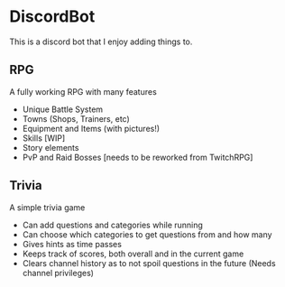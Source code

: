 # DiscordBot
This is a discord bot that I enjoy adding things to.

## RPG
A fully working RPG with many features
- Unique Battle System
- Towns (Shops, Trainers, etc)
- Equipment and Items (with pictures!)
- Skills [WIP]
- Story elements
- PvP and Raid Bosses [needs to be reworked from TwitchRPG]

## Trivia
A simple trivia game
- Can add questions and categories while running
- Can choose which categories to get questions from and how many
- Gives hints as time passes
- Keeps track of scores, both overall and in the current game
- Clears channel history as to not spoil questions in the future (Needs channel privileges)
